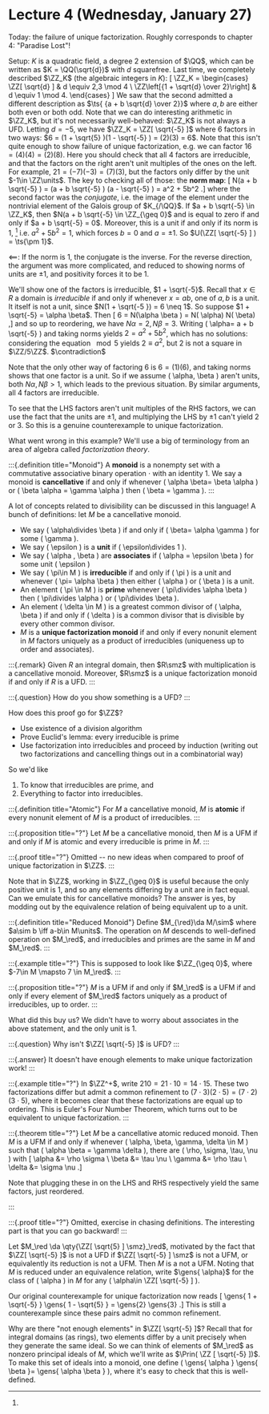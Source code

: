 # Lecture 4 (Wednesday, January 27)

Today: the failure of unique factorization.
Roughly corresponds to chapter 4: "Paradise Lost"!

Setup: $K$ is a quadratic field, a degree 2 extension of $\QQ$, which can be written as $K = \QQ(\sqrt{d})$ with $d$ squarefree.
Last time, we completely described $\ZZ_K$ (the algebraic integers in $K$):
\[
\ZZ_K = 
\begin{cases}
\ZZ[ \sqrt{d} ] &  d \equiv 2,3 \mod 4
\\
\ZZ\left[{1 + \sqrt{d} \over 2}\right] & d \equiv 1 \mod 4.
\end{cases}
\]
We saw that the second admitted a different description as $\ts{ {a + b \sqrt{d} \over 2}}$ where $a,b$ are either both even or both odd.
Note that we can do interesting arithmetic in $\ZZ_K$, but it's not necessarily well-behaved: $\ZZ_K$ is not always a UFD.
Letting $d=-5$, we have $\ZZ_K = \ZZ[ \sqrt{-5} ]$ where $6$ factors in two ways: $6 = (1 + \sqrt{5} )(1 - \sqrt{-5} ) = (2)(3) = 6$.
Note that this isn't quite enough to show failure of unique factorization, e.g. we can factor $16 = (4)(4) = (2)(8)$.
Here you should check that all 4 factors are irreducible, and that the factors on the right aren't unit multiples of the ones on the left.
For example, $21 = (-7)(-3) = (7)(3)$, but the factors only differ by the unit $-1\in \ZZ\units$.
The key to checking all of those: the **norm map**:
\[
N(a + b \sqrt{-5} ) = (a + b \sqrt{-5} ) (a - \sqrt{-5} ) = a^2 + 5b^2
.\]
where the second factor was the *conjugate*, i.e. the image of the element under the nontrivial element of the Galois group of $K_{/\QQ}$.
If $a + b \sqrt{-5} \in \ZZ_K$, then $N(a + b \sqrt{-5} \in \ZZ_{\geq 0}$ and is equal to zero if and only if $a + b \sqrt{-5} = 0$.
Moreover, this is a unit if and only if its norm is 1,
[^why_norm_argument]
i.e. $a^2 + 5b^2 = 1$, which forces $b=0$ and $a=\pm 1$.
So $U(\ZZ[ \sqrt{-5} ] ) = \ts{\pm 1}$.


[^why_norm_argument]: 
$\impliedby$: If the norm is 1, the conjugate is the inverse. 
For the reverse direction, the argument was more complicated, and reduced to showing norms of units are $\pm 1$, and positivity forces it to be $1$.


We'll show one of the factors is irreducible, $1 + \sqrt{-5}$.
Recall that $x\in R$ a domain is *irreducible* if and only if whenever $x = ab$, one of $a,b$ is a unit.
It itself is not a unit, since $N(1 + \sqrt{-5 }) = 6 \neq 1$.
So suppose $1 + \sqrt{-5} = \alpha \beta$.
Then
\[
6 = N(\alpha \beta ) = N( \alpha) N( \beta)
,\]
and so up to reordering, we have $N \alpha = 2, N \beta= 3$.
Writing \( \alpha= a + b \sqrt{-5} \)  and taking norms yields $2 = a^2 + 5b^2$, which has no solutions: considering the equation $\mod 5$ yields $2\equiv a^2$, but $2$ is not a square in $\ZZ/5\ZZ$.
$\contradiction$

Note that the only other way of factoring $6$ is $6=(1)(6)$, and taking norms shows that one factor is a unit.
So if we assume \( \alpha, \beta \)  aren't units, both $N \alpha, N \beta > 1$, which leads to the previous situation.
By similar arguments, all 4 factors are irreducible.

To see that the LHS factors aren't unit multiples of the RHS factors, we can use the fact that the units are $\pm 1$, and multiplying the LHS by $\pm 1$ can't yield $2$ or $3$.
So this is a genuine counterexample to unique factorization.

What went wrong in this example?
We'll use a big of terminology from an area of algebra called *factorization theory*.


:::{.definition title="Monoid"}
A **monoid** is a nonempty set with a commutative associative binary operation $\cdot$ with an identity $1$.
We say a monoid is **cancellative** if and only if whenever \( \alpha \beta= \beta \alpha \) or \( \beta \alpha = \gamma \alpha \) then \( \beta = \gamma \).
:::

A lot of concepts related to divisibility can be discussed in this language!
A bunch of definitions: let $M$ be a cancellative monoid.

- We say \( \alpha\divides \beta \) if and only if \( \beta= \alpha \gamma \) for some \( \gamma \).
- We say \( \epsilon \) is a **unit** if \( \epsilon\divides 1 \).
- We say \( \alpha , \beta \) are **associates** if \( \alpha = \epsilon \beta \) for some unit \( \epsilon \) 
- We say \( \pi\in M \) is **irreducible** if and only if \( \pi \) is a unit and whenever \( \pi= \alpha \beta \) then either \( \alpha \) or \( \beta \) is a unit.
- An element \( \pi \in M \) is **prime** whenever \( \pi\divides \alpha \beta \) then \( \pi\divides \alpha \) or \( \pi\divides \beta \).
- An element \( \delta \in M \) is a greatest common divisor of \( \alpha, \beta \) if and only if \( \delta \) is a common divisor that is divisible by every other common divisor.
- $M$ is a **unique factorization monoid** if and only if every nonunit element in $M$ factors uniquely as a product of irreducibles (uniqueness up to order and associates).


:::{.remark}
Given $R$ an integral domain, then $R\smz$ with multiplication is a cancellative monoid.
Moreover, $R\smz$ is a unique factorization monoid if and only if $R$ is a UFD.
:::


:::{.question}
How do you show something is a UFD?
:::

How does this proof go for $\ZZ$?

- Use existence of a division algorithm
- Prove Euclid's lemma: every irreducible is prime
- Use factorization into irreducibles and proceed by induction (writing out two factorizations and cancelling things out in a combinatorial way)

So we'd like

1. To know that irreducibles are prime, and
2. Everything to factor into irreducibles.



:::{.definition title="Atomic"}
For $M$ a cancellative monoid, $M$ is **atomic** if every nonunit element of $M$ is a product of irreducibles.
:::


:::{.proposition title="?"}
Let $M$ be a cancellative monoid, then $M$ is a UFM if and only if $M$ is atomic and every irreducible is prime in $M$.
:::


:::{.proof title="?"}
Omitted -- no new ideas when compared to proof of unique factorization in $\ZZ$.
:::

Note that in $\ZZ$, working in $\ZZ_{\geq 0}$ is useful because the only positive unit is $1$, and so any elements differing by a unit are in fact equal.
Can we emulate this for cancellative monoids?
The answer is yes, by modding out by the equivalence relation of being equivalent up to a unit.

:::{.definition title="Reduced Monoid"}
Define $M_{\red}\da M/\sim$ where $a\sim b \iff a-b\in M\units$.
The operation on $M$ descends to well-defined operation on $M_\red$, and irreducibles and primes are the same in $M$ and $M_\red$.
:::


:::{.example title="?"}
This is supposed to look like $\ZZ_{\geq 0}$, where $-7\in M \mapsto 7 \in M_\red$. 
:::


:::{.proposition title="?"}
$M$ is a UFM if and only if $M_\red$ is a UFM if and only if every element of $M_\red$ factors uniquely as a product of irreducibles, up to order.
:::

What did this buy us? We didn't have to worry about associates in the above statement, and the only unit is 1.


:::{.question}
Why isn't $\ZZ[ \sqrt{-5} ]$ is UFD?
:::


:::{.answer}
It doesn't have enough elements to make unique factorization work!
:::


:::{.example title="?"}
In $\ZZ^+$, write $210 = 21\cdot 10 = 14 \cdot 15$.
These two factorizations differ but admit a common refinement to $(7\cdot 3)(2\cdot 5) = (7\cdot 2)(3\cdot 5)$, where it becomes clear that these factorizations are equal up to ordering.
This is Euler's Four Number Theorem, which turns out to be equivalent to unique factorization.
:::


:::{.theorem title="?"}
Let $M$ be a cancellative atomic reduced monoid.
Then $M$ is a UFM if and only if whenever \( \alpha, \beta, \gamma, \delta \in M \) such that \( \alpha \beta = \gamma \delta \), there are \( \rho, \sigma, \tau, \nu \) with 
\[
\alpha &= \rho \sigma \\
\beta &= \tau \nu \\
\gamma &= \rho \tau \\
\delta &= \sigma \nu
.\]

Note that plugging these in on the LHS and RHS respectively yield the same factors, just reordered.

:::


:::{.proof title="?"}
Omitted, exercise in chasing definitions.
The interesting part is that you can go backward!
:::

Let $M_\red \da \qty{\ZZ[ \sqrt{5} ] \smz}_\red$, motivated by the fact that $\ZZ[ \sqrt{-5} ]$ is not a UFD if $\ZZ[ \sqrt{-5} ] \smz$ is not a UFM, or equivalently its reduction is not a UFM.
Then $M$ is a not a UFM.
Noting that $M$ is reduced under an equivalence relation, write $\gens{ \alpha}$ for the class of \( \alpha \) in $M$ for any \( \alpha\in \ZZ[ \sqrt{-5} ] \).

Our original counterexample for unique factorization now reads
\[
\gens{ 1 + \sqrt{-5} } \gens{ 1 - \sqrt{5} } = \gens{2} \gens{3}
.\]
This is still a counterexample since these pairs admit no common refinement.

Why are there "not enough elements" in $\ZZ[ \sqrt{-5} ]$?
Recall that for integral domains (as rings), two elements differ by a unit precisely when they generate the same ideal.
So we can think of elements of $M_\red$ as nonzero principal ideals of $M$, which we'll write as $\Prin( \ZZ [ \sqrt{-5} ])$.
To make this set of ideals into a monoid, one define \( \gens{ \alpha } \gens{ \beta }= \gens{ \alpha \beta }    \), where it's easy to check that this is well-defined.















